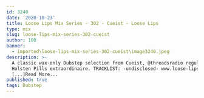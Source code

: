```yaml
---
id: 3240
date: '2020-10-23'
title: Loose Lips Mix Series - 302 - Cueist - Loose Lips
type: mix
slug: loose-lips-mix-series-302-cueist
author: 100
banner:
  - imported\loose-lips-mix-series-302-cueist\image3240.jpeg
description: >-
  A classic wax-only Dubstep selection from Cueist, @threadsradio regular and
  Holsten Pills extraordinaire. TRACKLIST: -undisclosed- www.loose-lips.co.uk
  [...]Read More...
published: true
tags: Dubstep
---
```


